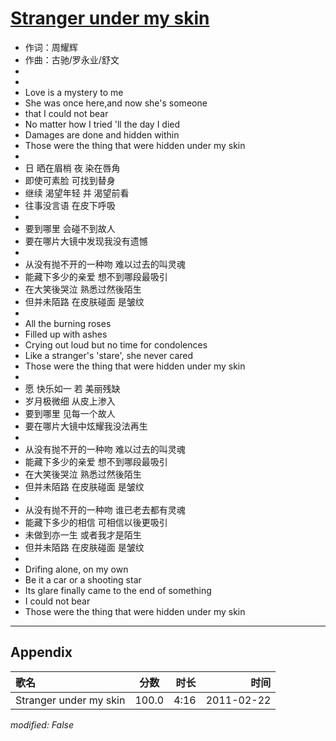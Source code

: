 # [Stranger under my skin](https://music.163.com/song?id=64283)

* 作词：周耀辉
* 作曲：古驰/罗永业/舒文
*
*
* Love is a mystery to me
* She was once here,and now she's someone
* that I could not bear
* No matter how I tried 'll the day I died
* Damages are done and hidden within
* Those were the thing that were hidden under my skin
* 
* 日 晒在眉梢 夜 染在唇角
* 即使可素脸 可找到替身
* 继续 渴望年轻 并 渴望前看
* 往事没言语 在皮下呼吸
* 
* 要到哪里 会碰不到故人
* 要在哪片大镜中发现我没有遗憾
* 
* 从没有抛不开的一种吻 难以过去的叫灵魂
* 能藏下多少的亲爱 想不到哪段最吸引
* 在大笑後哭泣 熟悉过然後陌生
* 但并未陌路 在皮肤碰面 是皱纹
* 
* All the burning roses
* Filled up with ashes
* Crying out loud but no time for condolences
* Like a stranger's 'stare', she never cared
* Those were the thing that were hidden under my skin
* 
* 愿 快乐如一 若 美丽残缺
* 岁月极微细 从皮上渗入
* 要到哪里 见每一个故人
* 要在哪片大镜中炫耀我没法再生
* 
* 从没有抛不开的一种吻 难以过去的叫灵魂
* 能藏下多少的亲爱 想不到哪段最吸引
* 在大笑後哭泣 熟悉过然後陌生
* 但并未陌路 在皮肤碰面 是皱纹
* 
* 从没有抛不开的一种吻 谁已老去都有灵魂
* 能藏下多少的相信 可相信以後更吸引
* 未做到亦一生 或者我才是陌生
* 但并未陌路 在皮肤碰面 是皱纹
* 
* Drifing alone, on my own
* Be it a car or a shooting star
* Its glare finally came to the end of something
* I could not bear
* Those were the thing that were hidden under my skin


---

## Appendix

|歌名|分数|时长|时间|
|:---|:---:|---:|---:|
|Stranger under my skin|100.0|4:16|2011-02-22

*modified: False*